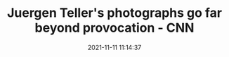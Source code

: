 ---
"title": "Juergen Teller's photographs go far beyond provocation - CNN"
"date": "2021-11-11 11:14:37"
"feed_name": "GOOGLENEWSCONSTRUCTION"
"feed_website": "https://news.google.com/search?q=construction%2Bincident&hl=en-US&gl=US&ceid=US:en"
"feed_rss": "https://news.google.com/rss/search?q=construction%2Bincident&hl=en-US&gl=US&ceid=US:en"
"link": "https://www.cnn.com/style/article/juergen-teller-interview/index.html"
"source": "{'href': 'https://www.cnn.com', 'title': 'CNN'}"
"file": "_posts/2021-1-1-6c6da0fc7ead2f24e51132de6a4fa0665efc1e95.md"
"accident": "0"
"drilling": "0"
"dead": "0"
"injured": "0"
"arrested": "0"
"place": "unknown place"
"where": "unknown site"
"causes": "unknown"
"place_uri": "unknown place"
---